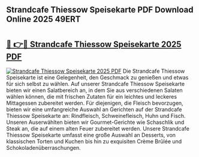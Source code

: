 ## Strandcafe Thiessow Speisekarte PDF Download Online 2025 49ERT

# <h2><a href="http://gcadoh.nevu.top/?p=Strandcafe+Thiessow+Speisekarte">🔗 👉🔴 Strandcafe Thiessow Speisekarte 2025 PDF</a></h2>

[![Strandcafe Thiessow Speisekarte 2025 PDF](https://i.imgur.com/dBaPXMq.png)](http://gcadoh.nevu.top/?p=Strandcafe+Thiessow+Speisekarte)
Die Strandcafe Thiessow Speisekarte ist eine Gelegenheit, den Geschmack zu genießen und etwas für sich selbst zu wählen. Auf unserer Strandcafe Thiessow Speisekarte bieten wir einen Salatbereich an, in dem Sie aus verschiedenen Salaten wählen können, die mit frischen Zutaten für ein leichtes und leckeres Mittagessen zubereitet werden. Für diejenigen, die Fleisch bevorzugen, bieten wir eine umfangreiche Auswahl an Gerichten auf der Strandcafe Thiessow Speisekarte an: Rindfleisch, Schweinefleisch, Huhn und Fisch. Unseren Auserwählten bieten wir Gourmet-Gerichte wie Schaschlik und Steak an, die auf einem alten Feuer zubereitet werden. Unsere Strandcafe Thiessow Speisekarte umfasst eine große Auswahl an Desserts, von klassischen Torten und Kuchen bis hin zu exquisiten Crème Brûlée und Schokoladenüberraschungen.
